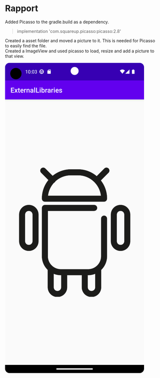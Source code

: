 
# Rapport

Added Picasso to the gradle.build as a dependency.
> implementation 'com.squareup.picasso:picasso:2.8'

Created a asset folder and moved a picture to it. This is needed for Picasso to easily find the file.  
Created a ImageView and used picasso to load, resize and add a picture to that view.


![](picture.png)